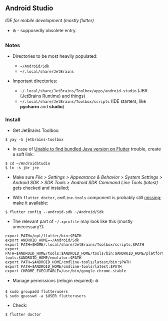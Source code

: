 ## Android Studio
*IDE for mobile development (mostly flutter)*

- :snowflake: - supposedly obsolete entry.

### Notes

- Directories to be most heavily populated:
    - `~/Android/Sdk`
    - `~/.local/share/JetBrains`

- Important directories:
    - `~/.local/share/JetBrains/Toolbox/apps/android-studio` (JBR (JetBrains Runtime) and things)
    - `~/.local/share/JetBrains/Toolbox/scripts` (IDE starters, like **pycharm** and **studio**)

### Install

- Get JetBrains Toolbox:
```
$ yay -S jetbrains-toolbox
```
- In case of [Unable to find bundled Java version on Flutter](https://stackoverflow.com/questions/51281702/unable-to-find-bundled-java-version-on-flutter) trouble, create a soft link:
```
$ cd ~/AndroidStudio
$ ln -s jbr jre
```
- Make sure *File > Settings > Appearance & Behavior > System Settings > Android SDK > SDK Tools > Android SDK Command Line Tools (latest)* gets checked and installed;

- With `flutter doctor`, `cmdline-tools` component is probably still [missing](https://stackoverflow.com/questions/68236007/i-am-getting-error-cmdline-tools-component-is-missing-after-installing-flutter); make it available:
```
$ flutter config --android-sdk ~/Android/Sdk
```
- The relevant part of `~/.xprofile` may look like this (mostly unnecessary?):
```
export PATH=/opt/flutter/bin:$PATH
export ANDROID_HOME=~/Android/Sdk
export PATH=$HOME/.local/share/JetBrains/Toolbox/scripts:$PATH
export PATH=$ANDROID_HOME/tools:$ANDROID_HOME/tools/bin:$ANDROID_HOME/platform-tools:$ANDROID_HOME/emulator:$PATH
export PATH=$ANDROID_HOME/cmdline-tools/latest/bin:$PATH
export PATH=$ANDROID_HOME/cmdline-tools/latest:$PATH
export CHROME_EXECUTABLE=/usr/bin/google-chrome-stable
```
- Manage permissions (relogin required): :snowflake:
```
$ sudo groupadd flutterusers
$ sudo gpasswd -a $USER flutterusers
```
- Check:
```
$ flutter doctor
```
